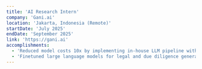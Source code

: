```yaml
---
title: 'AI Research Intern'
company: 'Gani.ai'
location: 'Jakarta, Indonesia (Remote)'
startDate: 'July 2025'
endDate: 'September 2025'
link: 'https://gani.ai'
accomplishments:
  - 'Reduced model costs 10x by implementing in-house LLM pipeline with LangChain and AWS SageMaker.'
  - 'Finetuned large language models for legal and due diligence generation using RAG, QLoRA, and Unsloth.'
---
```

